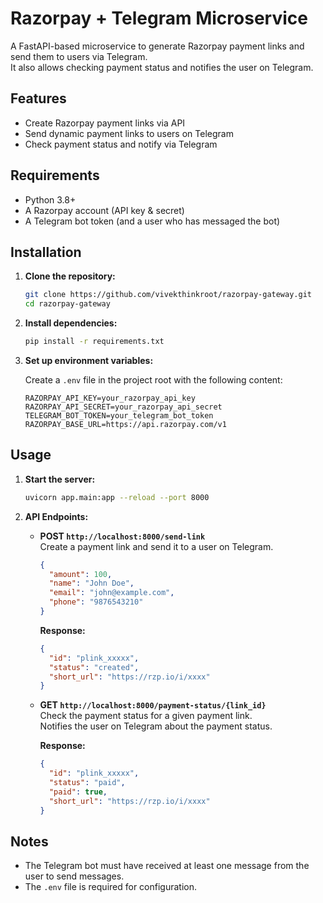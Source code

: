 # Razorpay + Telegram Microservice

A FastAPI-based microservice to generate Razorpay payment links and send them to users via Telegram.  
It also allows checking payment status and notifies the user on Telegram.

## Features

- Create Razorpay payment links via API
- Send dynamic payment links to users on Telegram
- Check payment status and notify via Telegram

## Requirements

- Python 3.8+
- A Razorpay account (API key & secret)
- A Telegram bot token (and a user who has messaged the bot)

## Installation

1. **Clone the repository:**
   ```sh
   git clone https://github.com/vivekthinkroot/razorpay-gateway.git
   cd razorpay-gateway
   ```

2. **Install dependencies:**
   ```sh
   pip install -r requirements.txt
   
   ```

3. **Set up environment variables:**

   Create a `.env` file in the project root with the following content:
   ```env
   RAZORPAY_API_KEY=your_razorpay_api_key
   RAZORPAY_API_SECRET=your_razorpay_api_secret
   TELEGRAM_BOT_TOKEN=your_telegram_bot_token
   RAZORPAY_BASE_URL=https://api.razorpay.com/v1
   ```

## Usage

1. **Start the server:**
   ```sh
   uvicorn app.main:app --reload --port 8000
   ```

2. **API Endpoints:**

   - **POST `http://localhost:8000/send-link`**  
     Create a payment link and send it to a user on Telegram.
     ```json
     {
       "amount": 100,
       "name": "John Doe",
       "email": "john@example.com",
       "phone": "9876543210"
     }
     ```
     **Response:**
     ```json
     {
       "id": "plink_xxxxx",
       "status": "created",
       "short_url": "https://rzp.io/i/xxxx"
     }
     ```

   - **GET `http://localhost:8000/payment-status/{link_id}`**  
     Check the payment status for a given payment link.  
     Notifies the user on Telegram about the payment status.

     **Response:**
     ```json
     {
       "id": "plink_xxxxx",
       "status": "paid",
       "paid": true,
       "short_url": "https://rzp.io/i/xxxx"
     }
     ```

## Notes

- The Telegram bot must have received at least one message from the user to send messages.
- The `.env` file is required for configuration.



